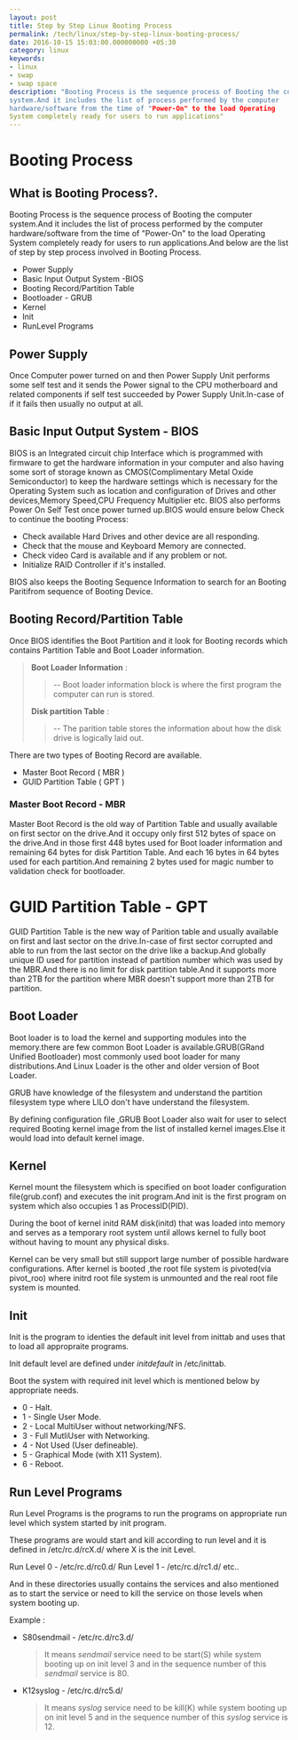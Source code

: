 ```yaml
---
layout: post
title: Step by Step Linux Booting Process
permalink: /tech/linux/step-by-step-linux-booting-process/
date: 2016-10-15 15:03:00.000000000 +05:30
category: linux
keywords: 
- linux
- swap
- swap space
description: "Booting Process is the sequence process of Booting the computer
system.And it includes the list of process performed by the computer
hardware/software from the time of "Power-On" to the load Operating
System completely ready for users to run applications"
---
```

# Booting Process

## What is Booting Process?.

Booting Process is the sequence process of Booting the computer
system.And it includes the list of process performed by the computer
hardware/software from the time of "Power-On" to the load Operating
System completely ready for users to run applications.And below are the
list of step by step process involved in Booting Process.

  - Power Supply
  - Basic Input Output System -BIOS
  - Booting Record/Partition Table
  - Bootloader - GRUB
  - Kernel
  - Init
  - RunLevel Programs

## Power Supply

Once Computer power turned on and then Power Supply Unit performs some
self test and it sends the Power signal to the CPU motherboard and
related components if self test succeeded by Power Supply Unit.In-case
of if it fails then usually no output at all.

## Basic Input Output System - BIOS

BIOS is an Integrated circuit chip Interface which is programmed with
firmware to get the hardware information in your computer and also
having some sort of storage known as CMOS(Complimentary Metal Oxide
Semiconductor) to keep the hardware settings which is necessary for the
Operating System such as location and configuration of Drives and other
devices,Memory Speed,CPU Frequency Multiplier etc. BIOS also performs
Power On Self Test once power turned up.BIOS would ensure below Check to
continue the booting Process:

  - Check available Hard Drives and other device are all responding.
  - Check that the mouse and Keyboard Memory are connected.
  - Check video Card is available and if any problem or not.
  - Initialize RAID Controller if it's installed.

BIOS also keeps the Booting Sequence Information to search for an
Booting Paritifrom sequence of Booting Device.

## Booting Record/Partition Table

Once BIOS identifies the Boot Partition and it look for Booting records
which contains Partition Table and Boot Loader information.

> **Boot Loader Information** :
> 
> > \-- Boot loader information block is where the first program the
> > computer can run is stored.
> 
> **Disk partition Table** :
> 
> > \-- The parition table stores the information about how the disk
> > drive is logically laid out.

There are two types of Booting Record are available.

  - Master Boot Record ( MBR )
  - GUID Partition Table ( GPT )

### Master Boot Record - MBR

Master Boot Record is the old way of Partition Table and usually
available on first sector on the drive.And it occupy only first 512
bytes of space on the drive.And in those first 448 bytes used for Boot
loader information and remaining 64 bytes for disk Partition Table. And
each 16 bytes in 64 bytes used for each partition.And remaining 2 bytes 
used for magic number to validation check for bootloader.

# GUID Partition Table - GPT

GUID Partition Table is the new way of Parition table and usually
available on first and last sector on the drive.In-case of first sector
corrupted and able to run from the last sector on the drive like a
backup.And globally unique ID used for partition instead of partition
number which was used by the MBR.And there is no limit for disk
partition table.And it supports more than 2TB for the partition where
MBR doesn't support more than 2TB for partition.

## Boot Loader

Boot loader is to load the kernel and supporting modules into the
memory.there are few common Boot Loader is available.GRUB(GRand Unified
Bootloader) most commonly used boot loader for many distributions.And
Linux Loader is the other and older version of Boot Loader.

GRUB have knowledge of the filesystem and understand the partition
filesystem type where LILO don't have understand the filesystem.

By defining configuration file ,GRUB Boot Loader also wait for user to
select required Booting kernel image from the list of installed kernel
images.Else it would load into default kernel image.

## Kernel

Kernel mount the filesystem which is specified on boot loader
configuration file(grub.conf) and executes the init program.And init is
the first program on system which also occupies 1 as ProcessID(PID).

During the boot of kernel initd RAM disk(initd) that was loaded into
memory and serves as a temporary root system until allows kernel to
fully boot without having to mount any physical disks.

Kernel can be very small but still support large number of possible
hardware configurations. After kernel is booted ,the root file system is
pivoted(via pivot\_roo) where initrd root file system is unmounted and
the real root file system is mounted.

## Init

Init is the program to identies the default init level from inittab and
uses that to load all appropraite programs.

Init default level are defined under *initdefault* in /etc/inittab.

Boot the system with required init level which is mentioned below by
appropriate needs.

  - 0 - Halt.
  - 1 - Single User Mode.
  - 2 - Local MultiUser without networking/NFS.
  - 3 - Full MutliUser with Networking.
  - 4 - Not Used (User defineable).
  - 5 - Graphical Mode (with X11 System).
  - 6 - Reboot.

## Run Level Programs

Run Level Programs is the programs to run the programs on appropriate
run level which system started by init program.

These programs are would start and kill according to run level and it is
defined in /etc/rc.d/rcX.d/ where X is the init Level.

Run Level 0 - /etc/rc.d/rc0.d/ Run Level 1 - /etc/rc.d/rc1.d/ etc..

And in these directories usually contains the services and also
mentioned as to start the service or need to kill the service on those
levels when system booting up.

Example :

  - S80sendmail - /etc/rc.d/rc3.d/
    
    > It means *sendmail* service need to be start(S) while system
    > booting up on init level 3 and in the sequence number of this
    > *sendmail* service is 80.

  - K12syslog - /etc/rc.d/rc5.d/
    
    > It means *syslog* service need to be kill(K) while system booting
    > up on init level 5 and in the sequence number of this *syslog*
    > service is 12.